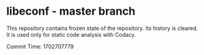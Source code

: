 # libeconf - master branch

This repository contains frozen state of the repository.
Its history is cleared. It is used only for static code
analysis with Codacy.

Commit Time: 1702707779